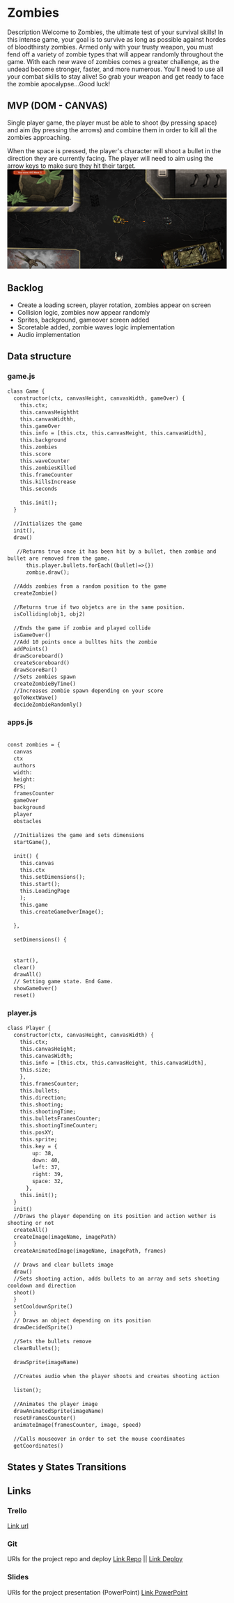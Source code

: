 # Zombies

Description
Welcome to Zombies, the ultimate test of your survival skills! In this intense game, your goal is to survive as long as possible against hordes of bloodthirsty zombies. Armed only with your trusty weapon, you must fend off a variety of zombie types that will appear randomly throughout the game.
With each new wave of zombies comes a greater challenge, as the undead become stronger, faster, and more numerous. You'll need to use all your combat skills to stay alive!
So grab your weapon and get ready to face the zombie apocalypse…Good luck!

## MVP (DOM - CANVAS)

Single player game, the player must be able to shoot (by pressing space) and aim (by pressing the arrows) and combine them in order to kill all the zombies approaching.

When the space is pressed, the player's character will shoot a bullet in the direction they are currently facing. The player will need to aim using the arrow keys to make sure they hit their target.
![game screenshoot](https://github.com/AngelesFigueredo/zombies/blob/main/img/game-screenshot.png)

## Backlog

- Create a loading screen, player rotation, zombies appear on screen
- Collision logic, zombies now appear randomly
- Sprites, background, gameover screen added
- Scoretable added, zombie waves logic implementation
- Audio implementation

## Data structure

### game.js

```
class Game {
  constructor(ctx, canvasHeight, canvasWidth, gameOver) {
    this.ctx;
    this.canvasHeightht
    this.canvasWidthh,
    this.gameOver    
    this.info = [this.ctx, this.canvasHeight, this.canvasWidth],
    this.background
    this.zombies
    this.score
    this.waveCounter
    this.zombiesKilled
    this.frameCounter 
    this.killsIncrease
    this.seconds 
    
    this.init(); 
  }
  
  //Initializes the game
  init(), 
  draw()
  
   //Returns true once it has been hit by a bullet, then zombie and bullet are removed from the game.
      this.player.bullets.forEach((bullet)=>{})
      zombie.draw();
      
  //Adds zombies from a random position to the game    
  createZombie() 
  
  //Returns true if two objetcs are in the same position. 
  isColliding(obj1, obj2) 
  
  //Ends the game if zombie and played collide
  isGameOver()
  //Add 10 points once a bulltes hits the zombie
  addPoints()
  drawScoreboard()
  createScoreboard()
  drawScoreBar()
  //Sets zombies spawn
  createZombieByTime()
  //Increases zombie spawn depending on your score
  goToNextWave()
  decideZombieRandomly()
```
### apps.js
```

const zombies = {
  canvas
  ctx
  authors
  width: 
  height: 
  FPS;
  framesCounter
  gameOver
  background
  player
  obstacles
  
  //Initializes the game and sets dimensions
  startGame(),

  init() {
    this.canvas 
    this.ctx 
    this.setDimensions();
    this.start();
    this.LoadingPage 
    );
    this.game
    this.createGameOverImage();
    
  },
  
  setDimensions() {
    
  
  start(),
  clear()
  drawAll() 
  // Setting game state. End Game.
  showGameOver()
  reset()
```
### player.js
```
class Player {
  constructor(ctx, canvasHeight, canvasWidth) {
    this.ctx;
    this.canvasHeight;
    this.canvasWidth;
    this.info = [this.ctx, this.canvasHeight, this.canvasWidth],
    this.size;
    },
    this.framesCounter;
    this.bullets;
    this.direction;
    this.shooting;
    this.shootingTime;
    this.bulletsFramesCounter;
    this.shootingTimeCounter;
    this.posXY;
    this.sprite;
    this.key = {
        up: 38,
        down: 40,
        left: 37,
        right: 39,
        space: 32,
      },
    this.init();
  }
  init() 
  //Draws the player depending on its position and action wether is shooting or not
  createAll() 
  createImage(imageName, imagePath) 
  }
  createAnimatedImage(imageName, imagePath, frames)
  
  // Draws and clear bullets image
  draw() 
  //Sets shooting action, adds bullets to an array and sets shooting cooldown and direction
  shoot() 
  }
  setCooldownSprite()
  }
  // Draws an object depending on its position
  drawDecidedSprite()
  
  //Sets the bullets remove
  clearBullets();
  
  drawSprite(imageName)
  
  //Creates audio when the player shoots and creates shooting action
  
  listen();
  
  //Animates the player image
  drawAnimatedSprite(imageName)
  resetFramesCounter()
  animateImage(framesCounter, image, speed) 
  
  //Calls mouseover in order to set the mouse coordinates
  getCoordinates()
```
## States y States Transitions

## Links
### Trello

[Link url](https://trello.com/b/QGzs8d48/game-project)

### Git

URls for the project repo and deploy
[Link Repo](https://github.com/AngelesFigueredo/zombies) || 
[Link Deploy](https://angelesfigueredo.github.io/zombies/)

### Slides

URls for the project presentation (PowerPoint)
[Link PowerPoint](https://github.com/AngelesFigueredo/zombies/blob/main/Presentaci%C3%B3n%20juego%20zombie.pptx)
